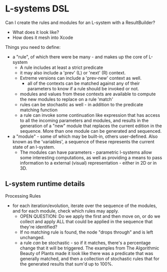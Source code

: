 # L-systems DSL

Can I create the rules and modules for an L-system with a ResultBuilder?

- What does it look like?
- How does it mesh into Xcode

Things you need to define:

- a "rule", of which there were be many - and makes up the core of L-system
  - A rule includes at least a strict predicate
  - it may also include a 'prev' (L) or 'next' (R) context.
  - Extreme versions can include a 'prev-new' context as well.
    - all of the contexts can be matched against any of their parameters to know
      if a rule should be invoked or not.
  - modules and values from these contexts are available to compute the new modules to replace on a rule 'match'
  - rules can be stochastic as well - in addition to the predicate matching function
  - a rule can invoke some continuation like expression that has access to all the
    incoming parameters and modules, and results in the generation of a "new" module
    that replaces the current edition in the sequence. More than one module can be
    generated and sequenced.
- a "module" - some of which may be built-in, others user-defined. 
  Also known as the 'variables', a sequence of these represents the current state 
  of an l-system.
  - The modules can have parameters - parametric l-systems allow some interesting
    computations, as well as providing a means to pass information to a external
    (visual) representation - either in 2D or in 3D.

## L-system runtime details

Processing Rules
- for each iteration/evolution, iterate over the sequence of the modules, and for each module, check which rules may apply.
  - OPEN QUESTION: Do we apply the first and then move on, or do we collect and apply ALL that could be applied in the sequence that they're identified?
  - If no matching rule is found, the node "drops through" and is left unchanged.
  - a rule *can* be stochastic - so if it matches, there's a percentage change that it will be triggered. The examples from The Algorithmic Beauty of Plants made it look like there was a predicate that was generally matched, and then a collection of stochastic rules that for the generated results that sum'd up to 100%.
  
